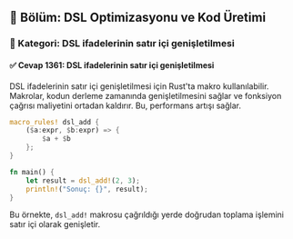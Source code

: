 ## 📘 Bölüm: DSL Optimizasyonu ve Kod Üretimi  
### 🔹 Kategori: DSL ifadelerinin satır içi genişletilmesi  
#### ✅ Cevap 1361: DSL ifadelerinin satır içi genişletilmesi

DSL ifadelerinin satır içi genişletilmesi için Rust'ta makro kullanılabilir. Makrolar, kodun derleme zamanında genişletilmesini sağlar ve fonksiyon çağrısı maliyetini ortadan kaldırır. Bu, performans artışı sağlar.

```rust
macro_rules! dsl_add {
    ($a:expr, $b:expr) => {
        $a + $b
    };
}

fn main() {
    let result = dsl_add!(2, 3);
    println!("Sonuç: {}", result);
}
```
Bu örnekte, `dsl_add!` makrosu çağrıldığı yerde doğrudan toplama işlemini satır içi olarak genişletir.
